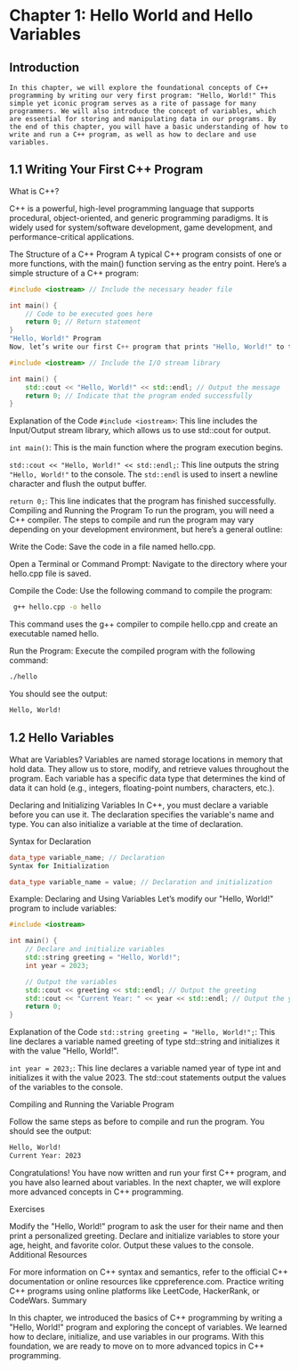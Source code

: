 # Chapter 1: Hello World and Hello Variables

## Introduction
    In this chapter, we will explore the foundational concepts of C++ programming by writing our very first program: "Hello, World!" This simple yet iconic program serves as a rite of passage for many programmers. We will also introduce the concept of variables, which are essential for storing and manipulating data in our programs. By the end of this chapter, you will have a basic understanding of how to write and run a C++ program, as well as how to declare and use variables.

## 1.1 Writing Your First C++ Program
What is C++?

C++ is a powerful, high-level programming language that supports procedural, object-oriented, and generic programming paradigms. It is widely used for system/software development, game development, and performance-critical applications.

The Structure of a C++ Program
A typical C++ program consists of one or more functions, with the main() function serving as the entry point. Here’s a simple structure of a C++ program:

```cpp
#include <iostream> // Include the necessary header file

int main() {
    // Code to be executed goes here
    return 0; // Return statement
}
"Hello, World!" Program
Now, let’s write our first C++ program that prints "Hello, World!" to the console. Here’s the complete code:

```


```cpp
#include <iostream> // Include the I/O stream library

int main() {
    std::cout << "Hello, World!" << std::endl; // Output the message
    return 0; // Indicate that the program ended successfully
}

```

Explanation of the Code
`#include <iostream>`: This line includes the Input/Output stream library, which allows us to use std::cout for output.

`int main()`: This is the main function where the program execution begins.

`std::cout << "Hello, World!" << std::endl;`: This line outputs the string ```"Hello, World!"``` to the console. The `std::endl` is used to insert a newline character and flush the output buffer.

`return 0;`: This line indicates that the program has finished successfully.
Compiling and Running the Program
To run the program, you will need a C++ compiler. The steps to compile and run the program may vary depending on your development environment, but here’s a general outline:

Write the Code: Save the code in a file named hello.cpp.

Open a Terminal or Command Prompt: Navigate to the directory where your hello.cpp file is saved.


Compile the Code: Use the following command to compile the program:

```bash
 g++ hello.cpp -o hello
```

This command uses the g++ compiler to compile hello.cpp and create an executable named hello.


Run the Program: Execute the compiled program with the following command:

```bash
./hello
```
You should see the output:
```bash 
Hello, World!

```
## 1.2 Hello Variables
What are Variables?
Variables are named storage locations in memory that hold data. They allow us to store, modify, and retrieve values throughout the program. Each variable has a specific data type that determines the kind of data it can hold (e.g., integers, floating-point numbers, characters, etc.).

Declaring and Initializing Variables
In C++, you must declare a variable before you can use it. The declaration specifies the variable's name and type. You can also initialize a variable at the time of declaration.

Syntax for Declaration


```cpp
data_type variable_name; // Declaration
Syntax for Initialization
```


```cpp
data_type variable_name = value; // Declaration and initialization
```
Example: Declaring and Using Variables
Let’s modify our "Hello, World!" program to include variables:


```cpp
#include <iostream>

int main() {
    // Declare and initialize variables
    std::string greeting = "Hello, World!";
    int year = 2023;

    // Output the variables
    std::cout << greeting << std::endl; // Output the greeting
    std::cout << "Current Year: " << year << std::endl; // Output the year
    return 0;
}
```

Explanation of the Code
```std::string greeting = "Hello, World!";```: This line declares a variable named greeting of type std::string and initializes it with the value "Hello, World!".

`int year = 2023;`: This line declares a variable named year of type int and initializes it with the value 2023.
The std::cout statements output the values of the variables to the console.

Compiling and Running the Variable Program

Follow the same steps as before to compile and run the program. You should see the output:



```bash 
Hello, World!
Current Year: 2023
```
Congratulations! You have now written and run your first C++ program, and you have also learned about variables. In the next chapter, we will explore more advanced concepts in C++ programming.

Exercises

Modify the "Hello, World!" program to ask the user for their name and then print a personalized greeting.
Declare and initialize variables to store your age, height, and favorite color. Output these values to the console.
Additional Resources

For more information on C++ syntax and semantics, refer to the official C++ documentation or online resources like cppreference.com.
Practice writing C++ programs using online platforms like LeetCode, HackerRank, or CodeWars.
Summary

In this chapter, we introduced the basics of C++ programming by writing a "Hello, World!" program and exploring the concept of variables. We learned how to declare, initialize, and use variables in our programs. With this foundation, we are ready to move on to more advanced topics in C++ programming.